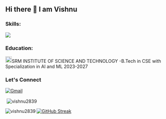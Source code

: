 ## Hi there 👋 I am Vishnu

<h3 align="left">Skills:</h3>
<img src="https://skillicons.dev/icons?i=html,css,js,c,cpp,figma,linux,java,mongodb,mysql," />

<h3 align="left">Education:</h3>
<img src="https://scet.berkeley.edu/wp-content/uploads/8.-SRM-Logo-300x300.png" width="20"/>SRM INSTITUTE OF SCIENCE AND TECHNOLOGY -B.Tech in CSE with Specialization in AI and ML 2023-2027 

<h3 align="left">Let's Connect</h3>

[![Gmail](https://img.shields.io/badge/Gmail-D14836?style=for-the-badge&logo=gmail&logoColor=white)](mailto:vishnuvadlamudi90@gmail.com)


<p>&nbsp;<img align="center" src="https://github-readme-stats.vercel.app/api?username=vishnu2839&show_icons=true&theme=tokyonight&locale=en" alt="vishnu2839" /></p>

<p><img align="left" src="https://github-readme-stats.vercel.app/api/top-langs?username=vishnu2839&show_icons=true&theme=tokyonight&locale=en&layout=compact" alt="vishnu2839" /></p><a href="https://git.io/streak-stats"><img src="https://github-readme-streak-stats.herokuapp.com?user=vishnu2839&theme=dark" alt="GitHub Streak" /></a>

<!--
**Vishnu2839/vishnu2839** is a ✨ _special_ ✨ repository because its `README.md` (this file) appears on your GitHub profile.

Here are some ideas to get you started:

- 🔭 I’m currently working on ...
- 🌱 I’m currently learning ...
- 👯 I’m looking to collaborate on ...
- 🤔 I’m looking for help with ...
- 💬 Ask me about ...
- 📫 How to reach me: ...
- 😄 Pronouns: ...
- ⚡ Fun fact: ...
-->
